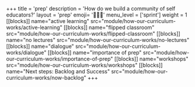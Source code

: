 +++
title = 'prep'
description = 'How do we build a community of self educators?'
layout = 'prep'
emoji= '🧑🏾‍💻'
menu_level = ['sprint']
weight = 1
[[blocks]]
name="active learning"
src="module/how-our-curriculum-works/active-learning"
[[blocks]]
name="flipped classroom"
src="module/how-our-curriculum-works/flipped-classroom"
[[blocks]]
name="no lectures"
src="module/how-our-curriculum-works/no-lectures"
[[blocks]]
name="dialogue"
src="module/how-our-curriculum-works/dialogue"
[[blocks]]
name="importance of prep"
src="module/how-our-curriculum-works/importance-of-prep"
[[blocks]]
name="workshops"
src="module/how-our-curriculum-works/workshops"
[[blocks]]
name="Next steps: Backlog and Success"
src="module/how-our-curriculum-works/now-backlog"
+++
